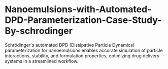 # Nanoemulsions-with-Automated-DPD-Parameterization-Case-Study-By-schrodinger
Schrödinger's automated DPD (Dissipative Particle Dynamics) parameterization for nanoemulsions enables accurate simulation of particle interactions, stability, and formulation properties, optimizing drug delivery systems in a streamlined workflow.
